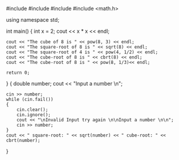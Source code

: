 #include <iostream>
#include <string>
#include <array>
#include <math.h>


using namespace std;


int main()
{
	int x = 2;
	cout << x * x << endl;

	cout << "The cube of 8 is " << pow(8, 3) << endl;
	cout << "The square-root of 8 is " << sqrt(8) << endl;
	cout << "The square-root of 4 is " << pow(4, 1/2) << endl;
	cout << "The cube-root of 8 is " << cbrt(8) << endl;
	cout << "The cube-root of 8 is " << pow(8, 1/3)<< endl;

	return 0;
}
{
	double number;
	cout << "Input a number \n";

	cin >> number;
	while (cin.fail())
	{
		cin.clear();
		cin.ignore();
		cout << "\nInvalid Input try again \n\nInput a number \n\n";
		cin >> number;
	}
	cout << " square-root: " << sqrt(number) << " cube-root: " << cbrt(number);
}

